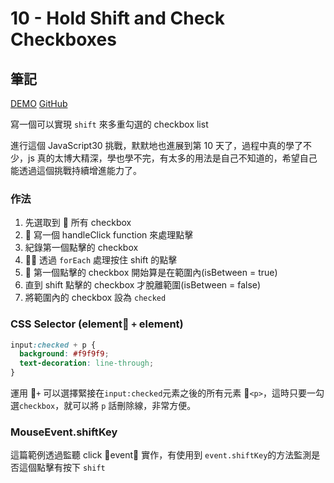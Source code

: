 # 10 - Hold Shift and Check Checkboxes

## 筆記

[DEMO](https://weiyuan1993.github.io/JavaScript30/10-Hold-Shift-and-Check-Checkboxes)
[GitHub](https://github.com/weiyuan1993/JavaScript30/tree/master/10-Hold-Shift-and-Check-Checkboxes)

寫一個可以實現 `shift` 來多重勾選的 checkbox list

進行這個 JavaScript30 挑戰，默默地也進展到第 10 天了，過程中真的學了不少，js 真的太博大精深，學也學不完，有太多的用法是自己不知道的，希望自己能透過這個挑戰持續增進能力了。

<!--more-->

### 作法

1.  先選取到  所有 checkbox
2.   寫一個 handleClick function 來處理點擊
3.  紀錄第一個點擊的 checkbox
4.   透過 `forEach` 處理按住 shift 的點擊
5.   第一個點擊的 checkbox 開始算是在範圍內(isBetween = true)
6.  直到 shift 點擊的 checkbox 才脫離範圍(isBetween = false)
7.  將範圍內的 checkbox 設為 `checked`

### CSS Selector (element `+` element)

```css
input:checked + p {
  background: #f9f9f9;
  text-decoration: line-through;
}
```

運用 `+` 可以選擇緊接在`input:checked`元素之後的所有元素 `<p>`，這時只要一勾選`checkbox`，就可以將 `p` 話刪除線，非常方便。

### MouseEvent.shiftKey

這篇範例透過監聽 click event 實作，有使用到 `event.shiftKey`的方法監測是否這個點擊有按下 `shift`
